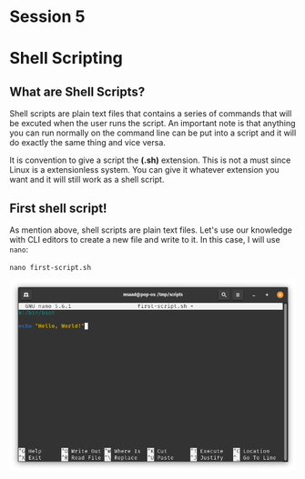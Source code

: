 # Session 5

# Shell Scripting

## What are Shell Scripts?
Shell scripts are plain text files that contains a series of commands that will be excuted when the user runs the script. 
An important note is that anything you can run normally on the command line can be put into a script and it will do exactly the same thing and vice versa.

It is convention to give a script the **(.sh)** extension. This is not a must since Linux is a extensionless system. You can give it whatever extension
you want and it will still work as a shell script.

## First shell script!

As mention above, shell scripts are plain text files. Let's use our knowledge with CLI editors to create a new file and write to it. In this case, I will
use `nano`:

`nano first-script.sh`

![first script](../imgs/nano-script.png)


